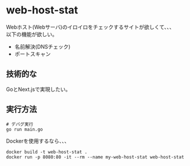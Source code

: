 # web-host-stat

Webホスト(Webサーバ)のイロイロをチェックするサイトが欲しくて、、、  
以下の機能が欲しい。  

- 名前解決(DNSチェック)
- ポートスキャン

## 技術的な

GoとNext.jsで実現したい。  

## 実行方法

```shell
# デバグ実行
go run main.go
```

Dockerを使用するなら、、、  

```shell
docker build -t web-host-stat .
docker run -p 8080:80 -it --rm --name my-web-host-stat web-host-stat
```
